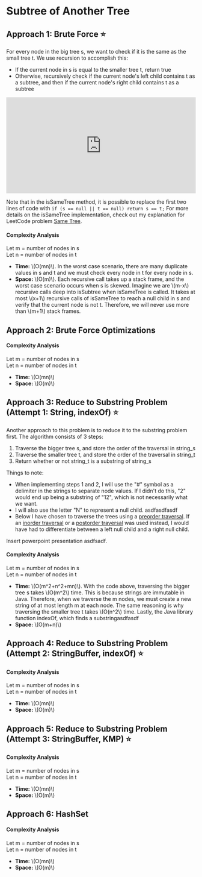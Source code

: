 <!-- MathJax -->
<script src="https://polyfill.io/v3/polyfill.min.js?features=es6"></script>
<script id="MathJax-script" async src="https://cdn.jsdelivr.net/npm/mathjax@3/es5/tex-mml-chtml.js"></script>

# Subtree of Another Tree 

## Approach 1: Brute Force ⭐
For every node in the big tree s, we want to check if it is the same as the small tree t. We use recursion to accomplish this:
- If the current node in s is equal to the smaller tree t, return true
- Otherwise, recursively check if the current node's left child contains t as a subtree, and then if the current node's right child contains t as a subtree

<iframe src="https://leetcode.com/playground/YxKD2YGD/shared" frameBorder="0" width="100%" height="255"></iframe>

Note that in the isSameTree method, it is possible to replace the first two lines of code with `if (s == null || t == null) return s == t;`
For more details on the isSameTree implementation, check out my explanation for LeetCode problem [Same Tree](../0100_Same-Tree/Explanation.md).

#### Complexity Analysis
Let m = number of nodes in s  
Let n = number of nodes in t
- <div><b>Time:</b> \(O(mn)\). In the worst case scenario, there are many duplicate values in s and t and we must check every node in t for every node in s.</div>
- <div><b>Space:</b> \(O(m)\). Each recursive call takes up a stack frame, and the worst case scenario occurs when s is skewed. Imagine we are \(m-x\) recursive calls deep into isSubtree when isSameTree is called. It takes at most \(x+1\) recursive calls of isSameTree to reach a null child in s and verify that the current node is not t. Therefore, we will never use more than \(m+1\) stack frames.</div>

## Approach 2: Brute Force Optimizations

#### Complexity Analysis
Let m = number of nodes in s  
Let n = number of nodes in t
- <div><b>Time:</b> \(O(mn)\)</div>
- <div><b>Space:</b> \(O(m)\)</div>

## Approach 3: Reduce to Substring Problem (Attempt 1: String, indexOf) ⭐
Another approach to this problem is to reduce it to the substring problem first. The algorithm consists of 3 steps:
1. Traverse the bigger tree s, and store the order of the traversal in string_s
2. Traverse the smaller tree t, and store the order of the traversal in string_t
3. Return whether or not string_t is a substring of string_s

Things to note:
- When implementing steps 1 and 2, I will use the "#" symbol as a delimiter in the strings to separate node values. If I didn't do this, "2" would end up being a substring of "12", which is not necessarily what we want. 
- I will also use the letter "N" to represent a null child. asdfasdfasdf
- Below I have chosen to traverse the trees using a [preorder traversal](). If an [inorder traversal]() or a [postorder traversal]() was used instead, I would have had to differentiate between a left null child and a right null child.

Insert powerpoint presentation asdfsadf.

#### Complexity Analysis
Let m = number of nodes in s  
Let n = number of nodes in t
- <div><b>Time:</b> \(O(m^2+n^2+mn)\). With the code above, traversing the bigger tree s takes \(O(m^2\) time. This is because strings are immutable in Java. Therefore, when we traverse the m nodes, we must create a new string of at most length m at each node. The same reasoning is why traversing the smaller tree t takes \(O(n^2\) time. Lastly, the Java library function indexOf, which finds a substringasdfasdf</div>
- <div><b>Space:</b> \(O(m+n)\)</div>

## Approach 4: Reduce to Substring Problem (Attempt 2: StringBuffer, indexOf) ⭐

#### Complexity Analysis
Let m = number of nodes in s  
Let n = number of nodes in t
- <div><b>Time:</b> \(O(mn)\)</div>
- <div><b>Space:</b> \(O(m)\)</div>

## Approach 5: Reduce to Substring Problem (Attempt 3: StringBuffer, KMP) ⭐

#### Complexity Analysis
Let m = number of nodes in s  
Let n = number of nodes in t
- <div><b>Time:</b> \(O(mn)\)</div>
- <div><b>Space:</b> \(O(m)\)</div>

## Approach 6: HashSet

#### Complexity Analysis
Let m = number of nodes in s  
Let n = number of nodes in t
- <div><b>Time:</b> \(O(mn)\)</div>
- <div><b>Space:</b> \(O(m)\)</div>
